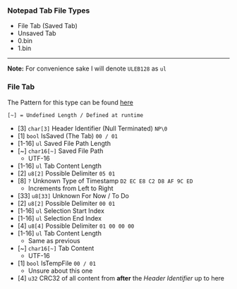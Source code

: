 ### Notepad Tab File Types
- File Tab (Saved Tab)
- Unsaved Tab
- 0.bin
- 1.bin

---
**Note:** For convenience sake I will denote `ULEB128` as `ul`

### File Tab

The Pattern for this type can be found [here](../ImHex-Patterns/FileTab.pat)

`[~] = Undefined Length / Defined at runtime`

- [3] `char[3]` Header Identifier (Null Terminated) `NP\0`
- [1] `bool` IsSaved (The Tab) `00 / 01`
- [1-16] `ul` Saved File Path Length
- [~] `char16[~]` Saved File Path
    - UTF-16
- [1-16] `ul` Tab Content Length
- [2] `u8[2]` Possible Delimiter `05 01`
- [8] `?` Unknown Type of Timestamp `D2 EC E8 C2 D8 AF 9C ED`
    - Increments from Left to Right
- [33] `u8[33]` Unknown For Now / To Do
- [2] `u8[2]` Possible Delimiter `00 01`
- [1-16] `ul` Selection Start Index
- [1-16] `ul` Selection End Index
- [4] `u8[4]` Possible Delimiter `01 00 00 00`
- [1-16] `ul` Tab Content Length
    - Same as previous
- [~] `char16[~]` Tab Content
    - UTF-16
- [1] `bool` IsTempFile `00 / 01`
    - Unsure about this one
- [4] `u32` CRC32 of all content from **after** the *Header Identifier* up to here